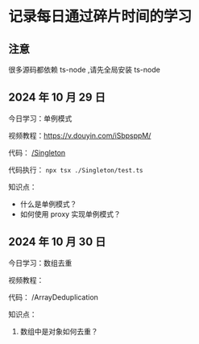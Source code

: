# 记录每日通过碎片时间的学习

## 注意

很多源码都依赖 ts-node ,请先全局安装 ts-node

## 2024 年 10 月 29 日

今日学习：单例模式

视频教程：https://v.douyin.com/iSbpsppM/

代码： [/Singleton](https://github.com/coderPerseus/daily/tree/main/Singleton)

代码执行： `npx tsx ./Singleton/test.ts`

知识点：

- 什么是单例模式？
- 如何使用 proxy 实现单例模式？

## 2024 年 10 月 30 日

今日学习：数组去重

视频教程：

代码： /ArrayDeduplication

知识点：

1. 数组中是对象如何去重？
